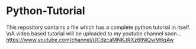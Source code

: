 # Python-Tutorial
This repository contains a file which has a complete python tutorial in itself.
\nA video based tutorial will be uploaded to my youtube channel soon...
https://www.youtube.com/channel/UCdzcaMNKJRXz6tNiQwM6qAw

